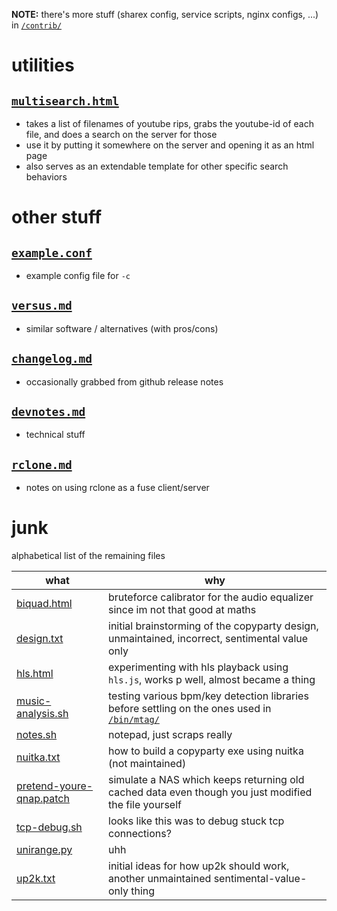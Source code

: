 **NOTE:** there's more stuff (sharex config, service scripts, nginx configs, ...) in [`/contrib/`](/contrib/)



# utilities

## [`multisearch.html`](multisearch.html)
* takes a list of filenames of youtube rips, grabs the youtube-id of each file, and does a search on the server for those
* use it by putting it somewhere on the server and opening it as an html page
* also serves as an extendable template for other specific search behaviors



# other stuff

## [`example.conf`](example.conf)
* example config file for `-c`

## [`versus.md`](versus.md)
* similar software / alternatives (with pros/cons)

## [`changelog.md`](changelog.md)
* occasionally grabbed from github release notes

## [`devnotes.md`](devnotes.md)
* technical stuff

## [`rclone.md`](rclone.md)
* notes on using rclone as a fuse client/server



# junk

alphabetical list of the remaining files

| what | why |
| -- | -- |
| [biquad.html](biquad.html) | bruteforce calibrator for the audio equalizer since im not that good at maths |
| [design.txt](design.txt) | initial brainstorming of the copyparty design, unmaintained, incorrect, sentimental value only |
| [hls.html](hls.html) | experimenting with hls playback using `hls.js`, works p well, almost became a thing |
| [music-analysis.sh](music-analysis.sh) | testing various bpm/key detection libraries before settling on the ones used in [`/bin/mtag/`](/bin/mtag/) |
| [notes.sh](notes.sh) | notepad, just scraps really |
| [nuitka.txt](nuitka.txt) | how to build a copyparty exe using nuitka (not maintained) |
| [pretend-youre-qnap.patch](pretend-youre-qnap.patch) | simulate a NAS which keeps returning old cached data even though you just modified the file yourself |
| [tcp-debug.sh](tcp-debug.sh) | looks like this was to debug stuck tcp connections? |
| [unirange.py](unirange.py) | uhh |
| [up2k.txt](up2k.txt) | initial ideas for how up2k should work, another unmaintained sentimental-value-only thing |
